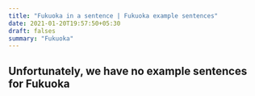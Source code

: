 ```yaml
---
title: "Fukuoka in a sentence | Fukuoka example sentences"
date: 2021-01-20T19:57:50+05:30
draft: falses
summary: "Fukuoka"
---
```

## Unfortunately, we have no example sentences for Fukuoka                 
